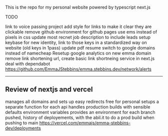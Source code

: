This is the repo for my personal website powered by typescript next.js

TODO

link to voice passing project
add style for links to make it clear they are clickable
remove github environment for github pages
use ems instead of pixels in css
update most recnet job description to include leads
setup keybase for new identity, link to those keys in a standardized way on website (old keys in 1pass)
update pdf resume
switch to google domains instead of namecheap
Resetup google analytics on new emma domain
remove link shortening url, create basic link shortneing service in next.js
deal with dependabot https://github.com/EmmaJStebbins/emma.stebbins.dev/network/alerts

-------------
Review of nextjs and vercel
---------

manages all domains and sets up easy redirects
free for personal
setups a separate function for each api
handles production builds with sensible defaults
environment variables
provides an environment for each branch pushed, history of deployements, with the abil.it to do a prod build when pushing to main https://vercel.com/emmajs/emma-stebbins-dev/deployments
